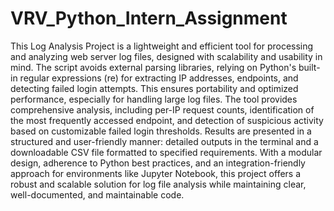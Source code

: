 # VRV_Python_Intern_Assignment
This Log Analysis Project is a lightweight and efficient tool for processing and analyzing web server log files, designed with scalability and usability in mind. The script avoids external parsing libraries, relying on Python's built-in regular expressions (re) for extracting IP addresses, endpoints, and detecting failed login attempts. This ensures portability and optimized performance, especially for handling large log files. The tool provides comprehensive analysis, including per-IP request counts, identification of the most frequently accessed endpoint, and detection of suspicious activity based on customizable failed login thresholds. Results are presented in a structured and user-friendly manner: detailed outputs in the terminal and a downloadable CSV file formatted to specified requirements. With a modular design, adherence to Python best practices, and an integration-friendly approach for environments like Jupyter Notebook, this project offers a robust and scalable solution for log file analysis while maintaining clear, well-documented, and maintainable code.
